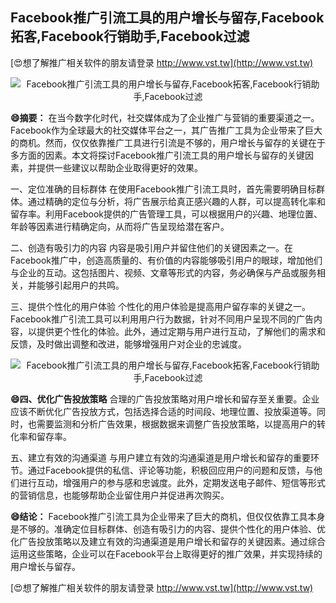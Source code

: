 ## **Facebook推广引流工具的用户增长与留存,Facebook拓客,Facebook行销助手,Facebook过滤**

[😍想了解推广相关软件的朋友请登录 http://www.vst.tw](http://www.vst.tw)

 <center><img src="https://vst.tw/MP4/tuiguang/png/2.png" alt="Facebook推广引流工具的用户增长与留存,Facebook拓客,Facebook行销助手,Facebook过滤"></center>

**😄摘要：**
在当今数字化时代，社交媒体成为了企业推广与营销的重要渠道之一。Facebook作为全球最大的社交媒体平台之一，其广告推广工具为企业带来了巨大的商机。然而，仅仅依靠推广工具进行引流是不够的，用户增长与留存的关键在于多方面的因素。本文将探讨Facebook推广引流工具的用户增长与留存的关键因素，并提供一些建议以帮助企业取得更好的效果。

一、定位准确的目标群体
在使用Facebook推广引流工具时，首先需要明确目标群体。通过精确的定位与分析，将广告展示给真正感兴趣的人群，可以提高转化率和留存率。利用Facebook提供的广告管理工具，可以根据用户的兴趣、地理位置、年龄等因素进行精确定向，从而将广告呈现给潜在客户。

二、创造有吸引力的内容
内容是吸引用户并留住他们的关键因素之一。在Facebook推广中，创造高质量的、有价值的内容能够吸引用户的眼球，增加他们与企业的互动。这包括图片、视频、文章等形式的内容，务必确保与产品或服务相关，并能够引起用户的共鸣。

三、提供个性化的用户体验
个性化的用户体验是提高用户留存率的关键之一。Facebook推广引流工具可以利用用户行为数据，针对不同用户呈现不同的广告内容，以提供更个性化的体验。此外，通过定期与用户进行互动，了解他们的需求和反馈，及时做出调整和改进，能够增强用户对企业的忠诚度。

 <center><img src="https://vst.tw/MP4/tuiguang/png/0.png" alt="Facebook推广引流工具的用户增长与留存,Facebook拓客,Facebook行销助手,Facebook过滤"></center>

**😄四、优化广告投放策略**
合理的广告投放策略对用户增长和留存至关重要。企业应该不断优化广告投放方式，包括选择合适的时间段、地理位置、投放渠道等。同时，也需要监测和分析广告效果，根据数据来调整广告投放策略，以提高用户的转化率和留存率。

五、建立有效的沟通渠道
与用户建立有效的沟通渠道是用户增长和留存的重要环节。通过Facebook提供的私信、评论等功能，积极回应用户的问题和反馈，与他们进行互动，增强用户的参与感和忠诚度。此外，定期发送电子邮件、短信等形式的营销信息，也能够帮助企业留住用户并促进再次购买。

**😄结论：**
Facebook推广引流工具为企业带来了巨大的商机，但仅仅依靠工具本身是不够的。准确定位目标群体、创造有吸引力的内容、提供个性化的用户体验、优化广告投放策略以及建立有效的沟通渠道是用户增长和留存的关键因素。通过综合运用这些策略，企业可以在Facebook平台上取得更好的推广效果，并实现持续的用户增长与留存。

[😍想了解推广相关软件的朋友请登录 http://www.vst.tw](http://www.vst.tw)



